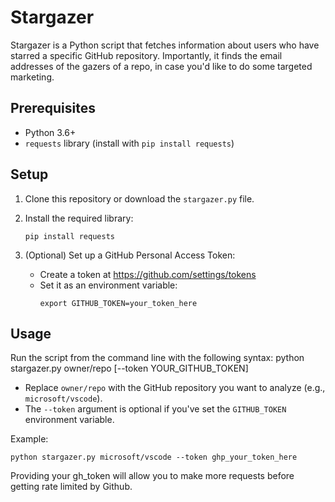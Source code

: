 # Stargazer

Stargazer is a Python script that fetches information about users who have starred a specific GitHub repository. Importantly, it finds the email addresses of the gazers of a repo, in case you'd like to do some targeted marketing. 

## Prerequisites

- Python 3.6+
- `requests` library (install with `pip install requests`)

## Setup

1. Clone this repository or download the `stargazer.py` file.

2. Install the required library:
   ```
   pip install requests
   ```

3. (Optional) Set up a GitHub Personal Access Token:
   - Create a token at https://github.com/settings/tokens
   - Set it as an environment variable:
     ```
     export GITHUB_TOKEN=your_token_here
     ```

## Usage

Run the script from the command line with the following syntax:
python stargazer.py owner/repo [--token YOUR_GITHUB_TOKEN]

- Replace `owner/repo` with the GitHub repository you want to analyze (e.g., `microsoft/vscode`).
- The `--token` argument is optional if you've set the `GITHUB_TOKEN` environment variable.

Example:
```
python stargazer.py microsoft/vscode --token ghp_your_token_here
```

Providing your gh_token will allow you to make more requests before getting rate limited by Github.